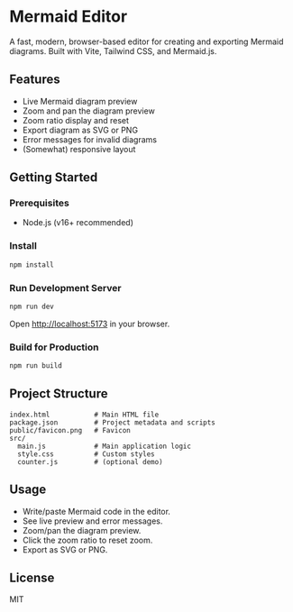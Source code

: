 # Mermaid Editor

A fast, modern, browser-based editor for creating and exporting Mermaid diagrams. Built with Vite, Tailwind CSS, and Mermaid.js.

## Features
- Live Mermaid diagram preview
- Zoom and pan the diagram preview
- Zoom ratio display and reset
- Export diagram as SVG or PNG
- Error messages for invalid diagrams
- (Somewhat) responsive layout

## Getting Started

### Prerequisites
- Node.js (v16+ recommended)

### Install
```bash
npm install
```

### Run Development Server
```bash
npm run dev
```

Open [http://localhost:5173](http://localhost:5173) in your browser.

### Build for Production
```bash
npm run build
```

## Project Structure
```
index.html           # Main HTML file
package.json         # Project metadata and scripts
public/favicon.png   # Favicon
src/
  main.js            # Main application logic
  style.css          # Custom styles
  counter.js         # (optional demo)
```

## Usage
- Write/paste Mermaid code in the editor.
- See live preview and error messages.
- Zoom/pan the diagram preview.
- Click the zoom ratio to reset zoom.
- Export as SVG or PNG.

## License
MIT
